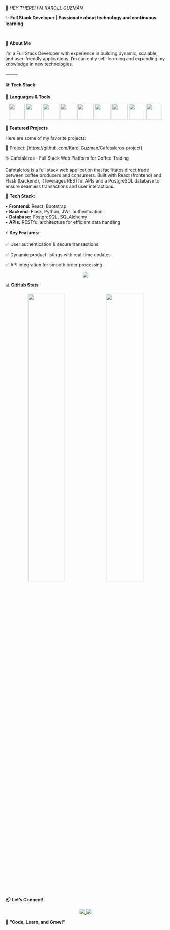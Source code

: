 🚀 *HEY THERE! I'M KAROLL GUZMÁN*

✨ **Full Stack Developer | Passionate about technology and continuous learning**

</br>

📌 **About Me**

I’m a Full Stack Developer with experience in building dynamic, scalable, and user-friendly applications.
I’m currently self-learning and expanding my knowledge in new technologies.

⸻

🛠️ **Tech Stack:**
</br>

🚀 **Languages & Tools**

<p align="center">
  <img src="https://cdn.jsdelivr.net/gh/devicons/devicon/icons/react/react-original.svg" width="50" style="filter: hue-rotate(270deg);"/>
  <img src="https://cdn.jsdelivr.net/gh/devicons/devicon/icons/javascript/javascript-original.svg" width="50"/>
  <img src="https://cdn.jsdelivr.net/gh/devicons/devicon/icons/python/python-original.svg" width="50"/>
  <img src="https://cdn.jsdelivr.net/gh/devicons/devicon/icons/flask/flask-original.svg" width="50"/>
  <img src="https://cdn.jsdelivr.net/gh/devicons/devicon/icons/git/git-original.svg" width="50"/>
  <img src="https://cdn.jsdelivr.net/gh/devicons/devicon/icons/bootstrap/bootstrap-original.svg" width="50"/>
  <img src="https://cdn.jsdelivr.net/gh/devicons/devicon/icons/postgresql/postgresql-original.svg" width="50"/>
  <img src="https://cdn.jsdelivr.net/gh/devicons/devicon/icons/html5/html5-original.svg" width="50"/>
  <img src="https://cdn.jsdelivr.net/gh/devicons/devicon/icons/css3/css3-original.svg" width="50"/>
</p>

🌟 **Featured Projects**

Here are some of my favorite projects:

📌 Project: [https://github.com/KarollGuzman/Cafetaleros-project]

☕ Cafetaleros - Full Stack Web Platform for Coffee Trading

Cafetaleros is a full stack web application that facilitates direct trade between coffee producers and consumers. Built with React (frontend) and Flask (backend), it leverages RESTful APIs and a PostgreSQL database to ensure seamless transactions and user interactions.

🔹 **Tech Stack:**

• **Frontend:** React, Bootstrap  
• **Backend:** Flask, Python, JWT authentication  
• **Database:** PostgreSQL, SQLAlchemy  
• **APIs:** RESTful architecture for efficient data handling

 
⚡ **Key Features:**

✅ User authentication & secure transactions

✅ Dynamic product listings with real-time updates

✅ API integration for smooth order processing

<p align="center">
  <a href="https://github.com/KarollGuzman">
    <img src="https://img.shields.io/badge/-See%20More%20Projects-6A0DAD?style=for-the-badge&logo=github&logoColor=white"/>
  </a>
</p>

📊 **GitHub Stats**

<p align="center">
  <img src="https://github-readme-stats.vercel.app/api?username=KarollGuzman&show_icons=true&theme=dark&bg_color=000000&hide_border=true" width="48%" />
  <img src="https://"github-readme-streak-stats.herokuapp.com/?user=KarollGuzman&theme=radical width="48%" />
</p>

📬 **Let’s Connect!**

<p align="center">
  <a href="https://www.linkedin.com/in/karoll-guzm%C3%A1n-1a005732a/">
    <img src="https://img.shields.io/badge/-LinkedIn-6A0DAD?style=for-the-badge&logo=linkedin&logoColor=white"/>
  </a>
  <a href="https://github.com/KarollGuzman">
    <img src="https://img.shields.io/badge/-GitHub-6A0DAD?style=for-the-badge&logo=github&logoColor=white"/>
  </a>
</p>

🌟 **“Code, Learn, and Grow!”**
